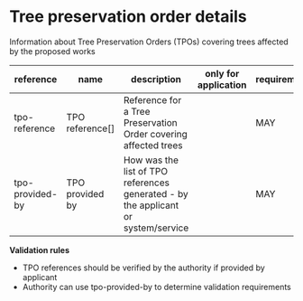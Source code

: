 # Tree preservation order details

Information about Tree Preservation Orders (TPOs) covering trees affected by the proposed works


| reference | name | description | only for application | requirement | notes |
| --- | --- | --- | --- | --- | --- |
| tpo-reference | TPO reference[] | Reference for a Tree Preservation Order covering affected trees |  | MAY |  |
| tpo-provided-by | TPO provided by | How was the list of TPO references generated - by the applicant or system/service |  | MAY | Select from the **provided-by** enum |

**Validation rules**

- TPO references should be verified by the authority if provided by applicant
- Authority can use tpo-provided-by to determine validation requirements